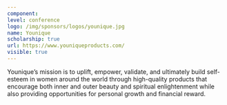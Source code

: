```yaml
---
component:
level: conference
logo: /img/sponsors/logos/younique.jpg
name: Younique
scholarship: true
url: https://www.youniqueproducts.com/
visible: true
---
```


Younique’s mission is to uplift, empower, validate, and ultimately build self-esteem in women around the world through high-quality products that encourage both inner and outer beauty and spiritual enlightenment while also providing opportunities for personal growth and financial reward.
